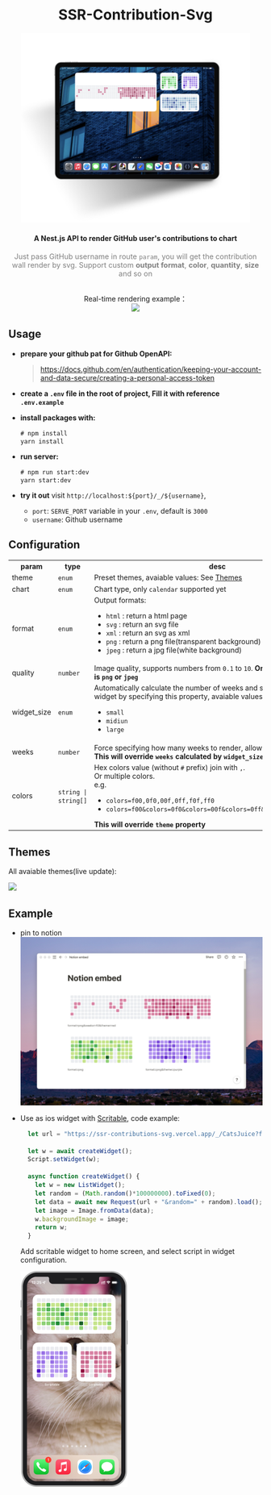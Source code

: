 <div align="center">
  <h1>SSR-Contribution-Svg</h1>
   <img src="./assets/ipad.png" style="max-width: 90%" />
  <h4>A Nest.js API to render GitHub user's contributions to chart</h4>
  <p style="color: grey;font-size: 0.9rem">
  Just pass GitHub username in route <code>param</code>, you will get the contribution wall render by svg. Support custom
  <b>output format</b>,
  <b>color</b>,
  <b>quantity</b>, 
  <b>size</b>
  and so on
  </p>
  <br />
  <span>Real-time rendering example：</span>
  <br />
  <img src="https://ssr-contributions-svg.vercel.app/_/CatsJuice?format=png&weeks=20" style="max-height: 180px;max-width: 100%" />
</div>

## Usage

- **prepare your github pat for Github OpenAPI:**
  > https://docs.github.com/en/authentication/keeping-your-account-and-data-secure/creating-a-personal-access-token

- **create a `.env` file in the root of project, Fill it with reference `.env.example`**

- **install packages with:**
  ```shell
  # npm install
  yarn install
  ```
- **run server:**
  ```shell
  # npm run start:dev
  yarn start:dev
  ```
- **try it out**
  visit `http://localhost:${port}/_/${username}`, 
  - `port`: `SERVE_PORT` variable in your `.env`, default is `3000`
  - `username`: Github username

## Configuration

<table>
  <tr>
    <th>param</th>
    <th>type</th>
    <th>desc</th>
    <th>default</th>
  </tr>

  <tr>
    <td>theme</td>
    <td><code>enum</code></td>
    <td>
      Preset themes, avaiable values:
      See <a href="#Themes">Themes</a>
    </td>
    <td><code>green</code></td>
  </tr>

  <tr>
    <td>chart</td>
    <td><code>enum</code></td>
    <td>
      Chart type, only <code>calendar</code> supported yet
    </td>
    <td><code>calendar</code></td>
  </tr>

  <tr>
    <td>format</td>
    <td><code>enum</code></td>
    <td>
      Output formats:
      <ul>
        <li>
          <code>html</code>
          <span>: return a html page</span>
        </li>
        <li>
          <code>svg</code>
          <span>: return an svg file</span>
        </li>
        <li>
          <code>xml</code>
          <span>: return an svg as xml</span>
        </li>
        <li>
          <code>png</code>
          <span>: return a png file(transparent background)</span>
        </li>
        <li>
          <code>jpeg</code>
          <span>: return a jpg file(white background)</span>
        </li>
      </ul>
    </td>
    <td><code>html</code></td>
  </tr>

  <tr>
    <td>quality</td>
    <td><code>number</code></td>
    <td>
      Image quality, supports numbers from <code>0.1</code> to <code>10</code>.
      <b>
        Only works when format is
        <code>png</code> or <code>jpeg</code>
      <b>
    </td>
    <td><code>1</code></td>
  </tr>

  <tr>
    <td>widget_size</td>
    <td><code>enum</code></td>
    <td>
      Automatically calculate the number of weeks and size needed for the ios widget by specifying this property, avaiable values:
      <ul>
        <li><code>small</code></li>
        <li><code>midiun</code></li>
        <li><code>large</code></li>
      </ul>
    </td>
    <td><code>midium</code></td>
  </tr>

  <tr>
    <td>weeks</td>
    <td><code>number</code></td>
    <td>
      Force specifying how many weeks to render, allow numbers from
      <code>1</code> to <code>50</code>.
      <b>This will override <code>weeks</code> calculated by <code>widget_size</code></b>
    </td>
    <td><code>undefined</code></td>
  </tr>

  <tr>
    <td>colors</td>
    <td><code>string | string[]</code></td>
    <td>
      Hex colors value (without <code>#</code> prefix) join with 
      <code>,</code>.
      <br />
      <span>Or multiple colors.</span>
      <br />
      <span>e.g.</span>
      <br />
      <ul>
        <li>
          <span><code>colors=f00,0f0,00f,0ff,f0f,ff0</code></span>
        </li>
        <li>
          <span>
          <code>colors=f00&colors=0f0&colors=00f&colors=0ff&colors=f0f&colors=ff0</code>
          </span>
        </li>
      </ul>
      <b>
        This will override 
        <code>theme</code> property
      </b>
    </td>
    <td><code>undefined</code></td>
  </tr>
</table>

## Themes

All avaiable themes(live update):

<img src="https://ssr-contributions-svg.vercel.app/themes?format=png&quality=0.5" >

## Example

- pin to notion
  ![notion](./assets/notion.png)

- Use as ios widget with [Scritable](https://apps.apple.com/us/app/scriptable/id1405459188), code example:
  ```js
    let url = "https://ssr-contributions-svg.vercel.app/_/CatsJuice?format=png&quality=2&theme=red&widget_size=midium"

    let w = await createWidget();
    Script.setWidget(w);

    async function createWidget() {
      let w = new ListWidget();
      let random = (Math.random()*100000000).toFixed(0);
      let data = await new Request(url + "&random=" + random).load();
      let image = Image.fromData(data);
      w.backgroundImage = image;
      return w;
    }
  ```

  Add scritable widget to home screen, and select script in widget configuration.
  <br />

  ![iPhone 11 Pro](./assets/iphone11pro.png)